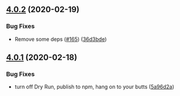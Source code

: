 ## [4.0.2](https://github.com/sonatype-nexus-community/auditjs/compare/v4.0.1...v4.0.2) (2020-02-19)


### Bug Fixes

* Remove some deps ([#165](https://github.com/sonatype-nexus-community/auditjs/issues/165)) ([36d3bde](https://github.com/sonatype-nexus-community/auditjs/commit/36d3bde248a4f36af3ffbf75c189a18f4f036009))

## [4.0.1](https://github.com/sonatype-nexus-community/auditjs/compare/v4.0.0...v4.0.1) (2020-02-18)


### Bug Fixes

* turn off Dry Run, publish to npm, hang on to your butts ([5a96d2a](https://github.com/sonatype-nexus-community/auditjs/commit/5a96d2aa53ae1d9afad05f8859a88a0f686adea6))
